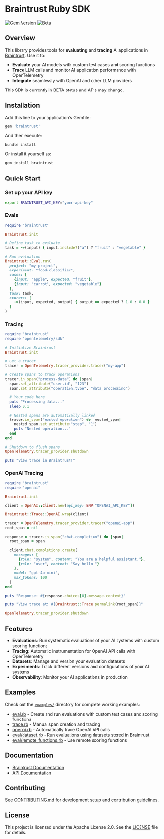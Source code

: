 # Braintrust Ruby SDK

[![Gem Version](https://badge.fury.io/rb/braintrust.svg)](https://badge.fury.io/rb/braintrust)
![Beta](https://img.shields.io/badge/status-beta-yellow)

## Overview

This library provides tools for **evaluating** and **tracing** AI applications in [Braintrust](https://www.braintrust.dev). Use it to:

- **Evaluate** your AI models with custom test cases and scoring functions
- **Trace** LLM calls and monitor AI application performance with OpenTelemetry
- **Integrate** seamlessly with OpenAI and other LLM providers

This SDK is currently in BETA status and APIs may change.

## Installation

Add this line to your application's Gemfile:

```ruby
gem 'braintrust'
```

And then execute:

```bash
bundle install
```

Or install it yourself as:

```bash
gem install braintrust
```

## Quick Start

### Set up your API key

```bash
export BRAINTRUST_API_KEY="your-api-key"
```

### Evals

```ruby
require "braintrust"

Braintrust.init

# Define task to evaluate
task = ->(input) { input.include?("a") ? "fruit" : "vegetable" }

# Run evaluation
Braintrust::Eval.run(
  project: "my-project",
  experiment: "food-classifier",
  cases: [
    {input: "apple", expected: "fruit"},
    {input: "carrot", expected: "vegetable"}
  ],
  task: task,
  scorers: [
    ->(input, expected, output) { output == expected ? 1.0 : 0.0 }
  ]
)
```

### Tracing

```ruby
require "braintrust"
require "opentelemetry/sdk"

# Initialize Braintrust
Braintrust.init

# Get a tracer
tracer = OpenTelemetry.tracer_provider.tracer("my-app")

# Create spans to track operations
tracer.in_span("process-data") do |span|
  span.set_attribute("user.id", "123")
  span.set_attribute("operation.type", "data_processing")

  # Your code here
  puts "Processing data..."
  sleep 0.1

  # Nested spans are automatically linked
  tracer.in_span("nested-operation") do |nested_span|
    nested_span.set_attribute("step", "1")
    puts "Nested operation..."
  end
end

# Shutdown to flush spans
OpenTelemetry.tracer_provider.shutdown

puts "View trace in Braintrust!"
```

### OpenAI Tracing

```ruby
require "braintrust"
require "openai"

Braintrust.init

client = OpenAI::Client.new(api_key: ENV["OPENAI_API_KEY"])

Braintrust::Trace::OpenAI.wrap(client)

tracer = OpenTelemetry.tracer_provider.tracer("openai-app")
root_span = nil

response = tracer.in_span("chat-completion") do |span|
  root_span = span

  client.chat.completions.create(
    messages: [
      {role: "system", content: "You are a helpful assistant."},
      {role: "user", content: "Say hello!"}
    ],
    model: "gpt-4o-mini",
    max_tokens: 100
  )
end

puts "Response: #{response.choices[0].message.content}"

puts "View trace at: #{Braintrust::Trace.permalink(root_span)}"

OpenTelemetry.tracer_provider.shutdown
```

## Features

- **Evaluations**: Run systematic evaluations of your AI systems with custom scoring functions
- **Tracing**: Automatic instrumentation for OpenAI API calls with OpenTelemetry
- **Datasets**: Manage and version your evaluation datasets
- **Experiments**: Track different versions and configurations of your AI systems
- **Observability**: Monitor your AI applications in production

## Examples

Check out the [`examples/`](./examples/) directory for complete working examples:

- [eval.rb](./examples/eval.rb) - Create and run evaluations with custom test cases and scoring functions
- [trace.rb](./examples/trace.rb) - Manual span creation and tracing
- [openai.rb](./examples/openai.rb) - Automatically trace OpenAI API calls
- [eval/dataset.rb](./examples/eval/dataset.rb) - Run evaluations using datasets stored in Braintrust
- [eval/remote_functions.rb](./examples/eval/remote_functions.rb) - Use remote scoring functions

## Documentation

- [Braintrust Documentation](https://www.braintrust.dev/docs)
- [API Documentation](https://rubydoc.info/gems/braintrust)

## Contributing

See [CONTRIBUTING.md](./CONTRIBUTING.md) for development setup and contribution guidelines.

## License

This project is licensed under the Apache License 2.0. See the [LICENSE](./LICENSE) file for details.

